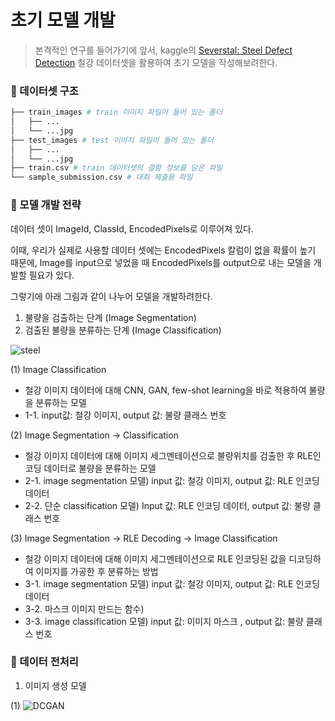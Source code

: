 # 초기 모델 개발

> 본격적인 연구를 들어가기에 앞서, kaggle의 [Severstal: Steel Defect Detection](https://www.kaggle.com/competitions/severstal-steel-defect-detection/data) 철강 데이터셋을 활용하여 초기 모델을 작성해보려한다. 

### 📌 데이터셋 구조
```bash
├── train_images # train 이미지 파일이 들어 있는 폴더
│   ├── ...
│   └── ...jpg
├── test_images # test 이미지 파일이 들어 있는 폴더
│   ├── ...
│   └── ...jpg
├── train.csv # train 데이터셋의 결함 정보를 담은 파일
└── sample_submission.csv # 대회 제출용 파일 
``` 

### 📌 모델 개발 전략
데이터 셋이 ImageId, ClassId, EncodedPixels로 이루어져 있다. 

이때, 우리가 실제로 사용할 데이터 셋에는 EncodedPixels 칼럼이 없을 확률이 높기 때문에, Image를 input으로 넣었을 때 EncodedPixels를 output으로 내는 모델을 개발할 필요가 있다.

그렇기에 아래 그림과 같이 나누어 모델을 개발하려한다.

1. 불량을 검출하는 단계 (Image Segmentation)
2. 검출된 불량을 분류하는 단계 (Image Classification)

![steel](https://github.com/YeoJiSu/Smart-Factory-Project/assets/76769044/17836756-5d61-410d-b481-a720b6a59858)

(1) Image Classification <br>
* 철강 이미지 데이터에 대해  CNN, GAN, few-shot learning을 바로 적용하여 불량을 분류하는 모델<br>
* 1-1. input값: 철강 이미지, output 값: 불량 클래스 번호<br>

(2) Image Segmentation -> Classification <br>
* 철강 이미지 데이터에 대해 이미지 세그멘테이션으로 불량위치를 검출한 후 RLE인코딩 데이터로 불량을 분류하는 모델 <br>
* 2-1. image segmentation 모델) input 값: 철강 이미지, output 값: RLE 인코딩 데이터<br>
* 2-2. 단순 classification 모델) Input 값: RLE 인코딩 데이터, output 값: 불량 클래스 번호<br>

(3) Image Segmentation -> RLE Decoding -> Image Classification<br>
* 철강 이미지 데이터에 대해 이미지 세그멘테이션으로 RLE 인코딩된 값을 디코딩하여 이미지를 가공한 후 분류하는 방법<br>
* 3-1. image segmentation 모델) input 값: 철강 이미지, output 값: RLE 인코딩 데이터<br>
* 3-2. 마스크 이미지 만드는 함수)<br>
* 3-3. image classification 모델) input 값: 이미지 마스크 , output 값: 불량 클래스 번호<br>

### 📌 데이터 전처리

1. 이미지 생성 모델
   
(1) ![DCGAN](https://github.com/June222/Smart-Factory-Project/blob/main/initial_model/DCGAN.ipynb)
